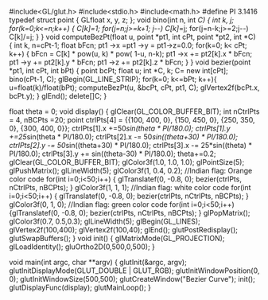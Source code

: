 #include<GL/glut.h>
#include<stdio.h>
#include<math.h>
#define PI 3.1416
typedef struct point
{
GLfloat x, y, z;
};
void bino(int n, int *C)
{
int k, j;
for(k=0;k<=n;k++)
{
C[k]=1;
for(j=n;j>=k+1; j--)
C[k]*=j;
for(j=n-k;j>=2;j--)
C[k]/=j;
}
}
void computeBezPt(float u, point *pt1, int cPt, point *pt2, int *C)
{
int k, n=cPt-1;
float bFcn;
pt1 ->x =pt1 ->y = pt1->z=0.0;
for(k=0; k< cPt; k++)
{
bFcn = C[k] * pow(u, k) * pow( 1-u, n-k);
pt1 ->x += pt2[k].x * bFcn;
pt1 ->y += pt2[k].y * bFcn;
pt1 ->z += pt2[k].z * bFcn;
}
}
void bezier(point *pt1, int cPt, int bPt)
{
point bcPt;
float u;
int *C, k;
C= new int[cPt];
bino(cPt-1, C);
glBegin(GL_LINE_STRIP);
for(k=0; k<=bPt; k++){
u=float(k)/float(bPt);
computeBezPt(u, &bcPt, cPt, pt1, C);
glVertex2f(bcPt.x, bcPt.y);
}
glEnd();
delete[]C;
}

float theta = 0;
void display()
{
glClear(GL_COLOR_BUFFER_BIT);
int nCtrlPts = 4, nBCPts =20;
point ctrlPts[4] = {{100, 400, 0}, {150, 450, 0}, {250, 350, 0},
{300, 400, 0}};
ctrlPts[1].x +=50*sin(theta * PI/180.0);
ctrlPts[1].y +=25*sin(theta * PI/180.0);
ctrlPts[2].x -= 50*sin((theta+30) * PI/180.0);
ctrlPts[2].y -= 50*sin((theta+30) * PI/180.0);
ctrlPts[3].x -= 25*sin((theta) * PI/180.0);
ctrlPts[3].y += sin((theta-30) * PI/180.0);
theta+=0.2;
glClear(GL_COLOR_BUFFER_BIT);
glColor3f(1.0, 1.0, 1.0);
glPointSize(5);
glPushMatrix();
glLineWidth(5);
glColor3f(1, 0.4, 0.2); //Indian flag: Orange color code
for(int i=0;i<50;i++)
{
glTranslatef(0, -0.8, 0);
bezier(ctrlPts, nCtrlPts, nBCPts);
}
glColor3f(1, 1, 1); //Indian flag: white color code
for(int i=0;i<50;i++)
{
glTranslatef(0, -0.8, 0);
bezier(ctrlPts, nCtrlPts, nBCPts);
}
glColor3f(0, 1, 0); //Indian flag: green color code
for(int i=0;i<50;i++)
{glTranslatef(0, -0.8, 0);
bezier(ctrlPts, nCtrlPts, nBCPts);
}
glPopMatrix();
glColor3f(0.7, 0.5,0.3);
glLineWidth(5);
glBegin(GL_LINES);
glVertex2f(100,400);
glVertex2f(100,40);
glEnd();
glutPostRedisplay();
glutSwapBuffers();
}
void init()
{
glMatrixMode(GL_PROJECTION);
glLoadIdentity();
gluOrtho2D(0,500,0,500);
}

void main(int argc, char **argv)
{
glutInit(&argc, argv);
glutInitDisplayMode(GLUT_DOUBLE | GLUT_RGB);
glutInitWindowPosition(0, 0);
glutInitWindowSize(500,500);
glutCreateWindow("Bezier Curve");
init();
glutDisplayFunc(display);
glutMainLoop();
}
